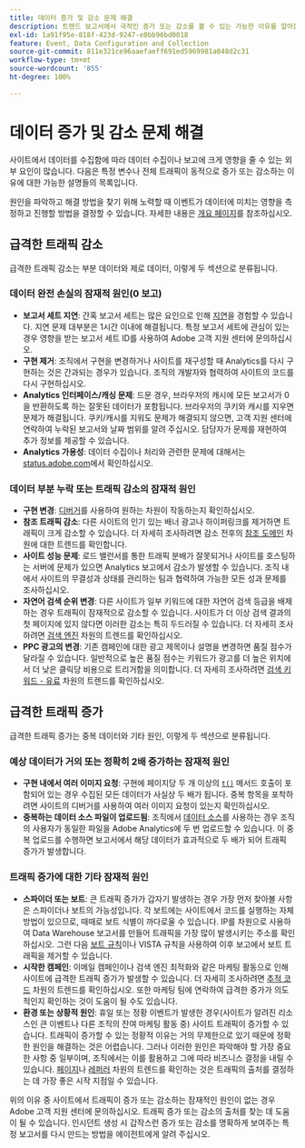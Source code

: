 ```yaml
---
title: 데이터 증가 및 감소 문제 해결
description: 트렌드 보고서에서 극적인 증가 또는 감소를 볼 수 있는 가능한 이유를 알아봅니다.
exl-id: 1a91f95e-818f-423d-9247-e0bb96bd0018
feature: Event, Data Configuration and Collection
source-git-commit: 811e321ce96aaefaeff691ed5969981a048d2c31
workflow-type: tm+mt
source-wordcount: '855'
ht-degree: 100%

---
```


# 데이터 증가 및 감소 문제 해결

사이트에서 데이터를 수집함에 따라 데이터 수집이나 보고에 크게 영향을 줄 수 있는 외부 요인이 많습니다. 다음은 특정 변수나 전체 트래픽이 동적으로 증가 또는 감소하는 이유에 대한 가능한 설명들의 목록입니다.

원인을 파악하고 해결 방법을 찾기 위해 노력할 때 이벤트가 데이터에 미치는 영향을 측정하고 진행할 방법을 결정할 수 있습니다. 자세한 내용은 [개요  페이지](overview.md)를 참조하십시오.

## 급격한 트래픽 감소

급격한 트래픽 감소는 부분 데이터와 제로 데이터, 이렇게 두 섹션으로 분류됩니다.

### 데이터 완전 손실의 잠재적 원인(0 보고)

* **보고서 세트 지연**: 간혹 보고서 세트는 많은 요인으로 인해 [지연](../latency.md)을 경험할 수 있습니다. 지연 문제 대부분은 1시간 이내에 해결됩니다. 특정 보고서 세트에 관심이 있는 경우 영향을 받는 보고서 세트 ID를 사용하여 Adobe 고객 지원 센터에 문의하십시오.
* **구현 제거**: 조직에서 구현을 변경하거나 사이트를 재구성할 때 Analytics를 다시 구현하는 것은 간과되는 경우가 있습니다. 조직의 개발자와 협력하여 사이트의 코드를 다시 구현하십시오.
* **Analytics 인터페이스/캐싱 문제**: 드문 경우, 브라우저의 캐시에 모든 보고서가 0을 반환하도록 하는 잘못된 데이터가 포함됩니다. 브라우저의 쿠키와 캐시를 지우면 문제가 해결됩니다. 쿠키/캐시를 지워도 문제가 해결되지 않으면, 고객 지원 센터에 연락하여 누락된 보고서와 날짜 범위를 알려 주십시오. 담당자가 문제를 재현하여 추가 정보를 제공할 수 있습니다.
* **Analytics 가용성**: 데이터 수집이나 처리와 관련한 문제에 대해서는 [status.adobe.com](https://status.adobe.com/products/1173/)에서 확인하십시오.

### 데이터 부분 누락 또는 트래픽 감소의 잠재적 원인

* **구현 변경**: [디버거](/help/implement/validate/debugger.md)를 사용하여 원하는 차원이 작동하는지 확인하십시오.
* **참조 트래픽 감소**: 다른 사이트의 인기 있는 배너 광고나 하이퍼링크를 제거하면 트래픽이 크게 감소할 수 있습니다. 더 자세히 조사하려면 감소 전후의 [참조 도메인](/help/components/dimensions/referring-domain.md) 차원에 대한 트렌드를 확인합니다.
* **사이트 성능 문제**: 로드 밸런서를 통한 트래픽 분배가 잘못되거나 사이트를 호스팅하는 서버에 문제가 있으면 Analytics 보고에서 감소가 발생할 수 있습니다. 조직 내에서 사이트의 무결성과 상태를 관리하는 팀과 협력하여 가능한 모든 성과 문제를 조사하십시오.
* **자연어 검색 순위 변경**: 다른 사이트가 일부 키워드에 대한 자연어 검색 등급을 배제하는 경우 트래픽이 잠재적으로 감소할 수 있습니다. 사이트가 더 이상 검색 결과의 첫 페이지에 있지 않다면 이러한 감소는 특히 두드러질 수 있습니다. 더 자세히 조사하려면 [검색 엔진](/help/components/dimensions/search-engine.md) 차원의 트렌드를 확인하십시오.
* **PPC 광고의 변경**: 기존 캠페인에 대한 광고 제목이나 설명을 변경하면 품질 점수가 달라질 수 있습니다. 일반적으로 높은 품질 점수는 키워드가 광고를 더 높은 위치에서 더 낮은 클릭당 비용으로 트리거함을 의미합니다. 더 자세히 조사하려면 [검색 키워드 - 유료](/help/components/dimensions/search-keyword.md) 차원의 트렌드를 확인하십시오.

## 급격한 트래픽 증가

급격한 트래픽 증가는 중복 데이터와 기타 원인, 이렇게 두 섹션으로 분류됩니다.

### 예상 데이터가 거의 또는 정확히 2배 증가하는 잠재적 원인

* **구현 내에서 여러 이미지 요청**: 구현에 페이지당 두 개 이상의 [`t()`](/help/implement/vars/functions/t-method.md) 메서드 호출이 포함되어 있는 경우 수집된 모든 데이터가 사실상 두 배가 됩니다. 중복 항목을 포착하려면 사이트의 디버거를 사용하여 여러 이미지 요청이 있는지 확인하십시오.
* **중복하는 데이터 소스 파일이 업로드됨**: 조직에서 [데이터 소스](/help/import/data-sources/overview.md)를 사용하는 경우 조직의 사용자가 동일한 파일을 Adobe Analytics에 두 번 업로드할 수 있습니다. 이 중복 업로드를 수행하면 보고서에서 해당 데이터가 효과적으로 두 배가 되어 트래픽 증가가 발생합니다.

### 트래픽 증가에 대한 기타 잠재적 원인

* **스파이더 또는 보트**: 큰 트래픽 증가가 갑자기 발생하는 경우 가장 먼저 찾아볼 사항은 스파이더나 보트의 가능성입니다. 각 보트에는 사이트에서 코드를 실행하는 자체 방법이 있으므로, 때때로 보트 식별이 까다로울 수 있습니다. IP를 차원으로 사용하여 Data Warehouse 보고서를 만들어 트래픽을 가장 많이 발생시키는 주소를 확인하십시오. 그런 다음 [보트 규칙](/help/admin/admin/c-manage-report-suites/c-edit-report-suites/general/bot-removal/bot-rules.md)이나 VISTA 규칙을 사용하여 이후 보고에서 보트 트래픽을 제거할 수 있습니다.
* **시작한 캠페인**: 이메일 캠페인이나 검색 엔진 최적화와 같은 마케팅 활동으로 인해 사이트에 급격한 트래픽 증가가 발생할 수 있습니다. 더 자세히 조사하려면 [추적 코드](/help/components/dimensions/tracking-code.md) 차원의 트렌드를 확인하십시오. 또한 마케팅 팀에 연락하여 급격한 증가가 의도적인지 확인하는 것이 도움이 될 수도 있습니다.
* **환경 또는 상황적 원인**: 휴일 또는 정황 이벤트가 발생한 경우(사이트가 알려진 리소스인 큰 이벤트나 다른 조직의 잔여 마케팅 활동 중) 사이트 트래픽이 증가할 수 있습니다. 트래픽이 증가할 수 있는 정황적 이유는 거의 무제한으로 있기 때문에 정확한 원인을 해결하는 것은 어렵습니다. 그러나 이러한 원인은 파악해야 할 가장 중요한 사항 중 일부이며, 조직에서는 이를 활용하고 그에 따라 비즈니스 결정을 내릴 수 있습니다. [페이지](/help/components/dimensions/page.md)나 [레퍼러](/help/components/dimensions/referrer.md) 차원의 트렌드를 확인하는 것은 트래픽의 출처를 결정하는 데 가장 좋은 시작 지점일 수 있습니다.

위의 이유 중 사이트에서 트래픽이 증가 또는 감소하는 잠재적인 원인이 없는 경우 Adobe 고객 지원 센터에 문의하십시오. 트래픽 증가 또는 감소의 출처를 찾는 데 도움이 될 수 있습니다. 인시던트 생성 시 갑작스런 증가 또는 감소를 명확하게 보여주는 특정 보고서를 다시 만드는 방법을 에이전트에게 알려 주십시오.
